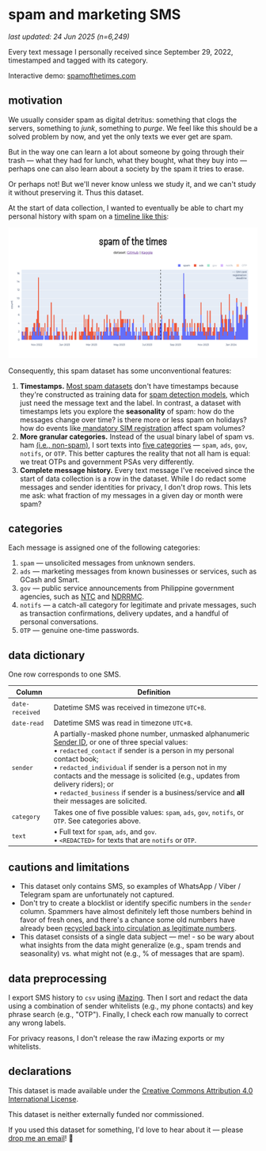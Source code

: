 # spam and marketing SMS
*last updated: 24 Jun 2025 (n=6,249)*

Every text message I personally received since September 29, 2022, timestamped and tagged with its category.

Interactive demo: [spamofthetimes.com](https://spamofthetimes.com)

## motivation

We usually consider spam as digital detritus: something that clogs the servers, something to *junk*, something to *purge*. We feel like this should be a solved problem by now, and yet the only texts we ever get are spam.

But in the way one can learn a lot about someone by going through their trash — what they had for lunch, what they bought, what they buy into — perhaps one can also learn about a society by the spam it tries to erase.

Or perhaps not! But we'll never know unless we study it, and we can't study it without preserving it. Thus this dataset.

At the start of data collection, I wanted to eventually be able to chart my personal history with spam on a [timeline like this](https://spamofthetimes.com):

![Screenshot of a chart entitled 'spam of the times' showing the count of spam texts received per day betwen September 2022 and February 2024](https://raw.githubusercontent.com/scottleechua/spam-of-the-times/main/assets/header_spamofthetimes.png)

Consequently, this spam dataset has some unconventional features:

1. **Timestamps.** [Most spam datasets](https://www.kaggle.com/datasets/uciml/sms-spam-collection-dataset) don't have timestamps because they're constructed as training data for [spam detection models](https://archive.ics.uci.edu/dataset/228/sms+spam+collection), which just need the message text and the label. In contrast, a dataset with timestamps lets you explore the **seasonality** of spam: how do the messages change over time? is there more or less spam on holidays? how do events like[ mandatory SIM registration](https://www.philstar.com/headlines/2022/09/28/2212803/senate-approves-sim-registration-bill) affect spam volumes?
2. **More granular categories.** Instead of the usual binary label of spam vs. ham [(i.e., non-spam)](https://cwiki.apache.org/confluence/display/spamassassin/Ham), I sort texts into [five categories](#categories) — `spam`, `ads`, `gov`, `notifs`, or `OTP`. This better captures the reality that not all ham is equal: we treat OTPs and government PSAs very differently.
3. **Complete message history.** Every text message I've received since the start of data collection is a row in the dataset. While I do redact some messages and sender identities for privacy, I don't drop rows. This lets me ask: what fraction of my messages in a given day or month were spam?

## categories
Each message is assigned one of the following categories:

1. `spam` — unsolicited messages from unknown senders.
2. `ads` — marketing messages from known businesses or services, such as GCash and Smart.
3. `gov` — public service announcements from Philippine government agencies, such as [NTC](https://ntc.gov.ph/) and [NDRRMC](https://ndrrmc.gov.ph/).
4. `notifs` — a catch-all category for legitimate and private messages, such as transaction confirmations, delivery updates, and a handful of personal conversations.
5. `OTP` — genuine one-time passwords.

## data dictionary

One row corresponds to one SMS.

Column | Definition
---|-------------
`date-received` | Datetime SMS was received in timezone `UTC+8`.
`date-read` | Datetime SMS was read in timezone `UTC+8`.
`sender` | A partially-masked phone number, unmasked alphanumeric [Sender ID](https://api.support.vonage.com/hc/en-us/articles/217571017-What-types-of-Sender-IDs-are-there), or one of three special values: <br> • `redacted_contact` if sender is a person in my personal contact book; <br>• `redacted_individual` if sender is a person not in my contacts and the message is solicited (e.g., updates from delivery riders); or <br> • `redacted_business` if sender is a business/service and **all** their messages are solicited.
`category` | Takes one of five possible values: `spam`, `ads`, `gov`, `notifs`, or `OTP`. See categories above.
`text` | • Full text for `spam`, `ads`, and `gov`. <br> • `<REDACTED>` for texts that are `notifs` or `OTP`.

## cautions and limitations

- This dataset only contains SMS, so examples of WhatsApp / Viber / Telegram spam are unfortunately not captured.
- Don't try to create a blocklist or identify specific numbers in the `sender` column. Spammers have almost definitely left those numbers behind in favor of fresh ones, and there's a chance some old numbers have already been [recycled back into circulation as legitimate numbers](https://www.reddit.com/r/Philippines/comments/cuz0fn/recycled_phone_number/).
- This dataset consists of a single data subject — me! - so be wary about what insights from the data might generalize (e.g., spam trends and seasonality) vs. what might not (e.g., % of messages that are spam).

## data preprocessing

I export SMS history to `csv` using [iMazing](https://imazing.com/transfer-iphone-text-messages-to-computer). Then I sort and redact the data using a combination of sender whitelists (e.g., my phone contacts) and key phrase search (e.g., "OTP"). Finally, I check each row manually to correct any wrong labels.

For privacy reasons, I don't release the raw iMazing exports or my whitelists.

## declarations
This dataset is made available under the [Creative Commons Attribution 4.0 International License](https://creativecommons.org/licenses/by/4.0/).

This dataset is neither externally funded nor commissioned.

If you used this dataset for something, I'd love to hear about it — please [drop me an email](mailto:scottleechua@gmail.com)! 👋